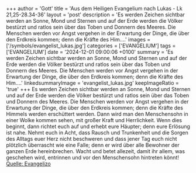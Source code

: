 +++
author = 'Gott'
title = 'Aus dem Heiligen Evangelium nach Lukas - Lk 21,25-28.34-36'
layout = 'post'
description = 'Es werden Zeichen sichtbar werden an Sonne, Mond und Sternen und auf der Erde werden die Völker bestürzt und ratlos sein über das Toben und Donnern des Meeres. Die Menschen werden vor Angst vergehen in der Erwartung der Dinge, die über den Erdkreis kommen; denn die Kräfte des Him....'
images = ['/symbols/evangelist_lukas.jpg']
categories = ['EVANGELIUM']
tags = ['EVANGELIUM']
date = '2024-12-01 09:00:06 +0100'
summary = 'Es werden Zeichen sichtbar werden an Sonne, Mond und Sternen und auf der Erde werden die Völker bestürzt und ratlos sein über das Toben und Donnern des Meeres. Die Menschen werden vor Angst vergehen in der Erwartung der Dinge, die über den Erdkreis kommen; denn die Kräfte des Him....'
linkedsummaryImage = 'evangelist_lukas.jpg'
keepImageRatio = 'true'
+++
Es werden Zeichen sichtbar werden an Sonne, Mond und Sternen und auf der Erde werden die Völker bestürzt und ratlos sein über das Toben und Donnern des Meeres.
Die Menschen werden vor Angst vergehen in der Erwartung der Dinge, die über den Erdkreis kommen; denn die Kräfte des Himmels werden erschüttert werden.<!--more-->
Dann wird man den Menschensohn in einer Wolke kommen sehen, mit großer Kraft und Herrlichkeit.
Wenn dies beginnt, dann richtet euch auf und erhebt eure Häupter; denn eure Erlösung ist nahe.
Nehmt euch in Acht, dass Rausch und Trunkenheit und die Sorgen des Alltags euer Herz nicht beschweren und dass jener Tag euch nicht plötzlich überrascht
wie eine Falle; denn er wird über alle Bewohner der ganzen Erde hereinbrechen.
Wacht und betet allezeit, damit ihr allem, was geschehen wird, entrinnen und vor den Menschensohn hintreten könnt!<br> [Quelle: Evangelizo](https://evangeliumtagfuertag.org/DE/gospel)